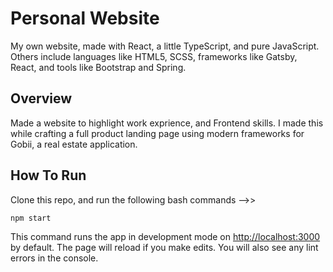 # Personal Website
My own website, made with React, a little TypeScript, and pure JavaScript. Others include languages like HTML5, SCSS, frameworks like Gatsby, React, and tools like Bootstrap and Spring.

## Overview
Made a website to highlight work exprience, and Frontend skills. I made this while crafting a full product landing page using modern frameworks for Gobii, a real estate application.

## How To Run
Clone this repo, and run the following bash commands -->>

```bash
npm start
```

This command runs the app in development mode on [http://localhost:3000](http://localhost:3000) by default. The page will reload if you make edits. You will also see any lint errors in the console.
